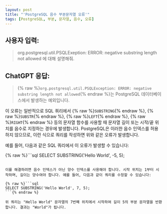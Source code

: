 ```yaml
---
layout: post
title: "'PostgreSQL 음수 부분문자열 오류'"
tags: [PostgreSQL, 부분, 문자열, 음수, 오류]
---
```


## 사용자 입력:
> org.postgresql.util.PSQLExeption: ERROR: negative substring length not allowed 에 대해 설명해줘.

## ChatGPT 응답:
> {% raw %}`org.postgresql.util.PSQLException: ERROR: negative substring length not allowed`{% endraw %}는 PostgreSQL 데이터베이스에서 발생하는 예외입니다.

이 오류는 일반적으로 SQL 쿼리에서 {% raw %}`SUBSTRING`{% endraw %}, {% raw %}`SUBSTR`{% endraw %}, {% raw %}`LEFT`{% endraw %}, {% raw %}`RIGHT`{% endraw %} 등의 문자열 함수를 사용할 때 문자열 길이 또는 시작/끝 위치를 음수로 지정하는 경우에 발생합니다. PostgreSQL은 이러한 음수 인덱스를 허용하지 않으므로, 이런 식으로 쿼리를 작성하면 위와 같은 오류가 발생합니다.

예를 들어, 다음과 같은 SQL 쿼리에서 이 오류가 발생할 수 있습니다:

{% raw %}```sql
SELECT SUBSTRING('Hello World', -5, 5);
```{% endraw %}

이를 해결하려면 음수 인덱스가 아닌 양수 인덱스를 사용해야 합니다. 시작 위치는 1부터 시작하며, 길이는 양수여야 합니다. 예를 들어, 다음과 같이 쿼리를 수정할 수 있습니다:

{% raw %}```sql
SELECT SUBSTRING('Hello World', 7, 5);
```{% endraw %}

위 쿼리는 "Hello World" 문자열의 7번째 위치에서 시작하여 길이 5의 부분 문자열을 반환합니다. 결과는 "World"가 됩니다.


